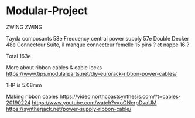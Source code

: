 # Modular-Project
ZWING ZWING

Tayda composants 58e
Frequency central power supply 57e
Double Decker 48e
Connecteur Suite, il manque connecteur femelle 15 pins ? et nappe 16 ?

Total 163e

More about ribbon cables & cable locks
https://www.tips.modularparts.net/diy-eurorack-ribbon-power-cables/

1HP is 5.08mm

Making ribbon cables
https://video.northcoastsynthesis.com/?t=cables-20190224
https://www.youtube.com/watch?v=oONcrpDvaUM
https://syntherjack.net/power-supply-ribbon-cable/